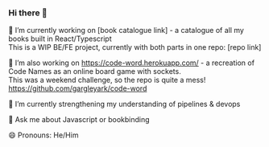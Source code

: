 ### Hi there 👋

🔭 I’m currently working on [book catalogue link] - a catalogue of all my books built in React/Typescript  
This is a WIP BE/FE project, currently with both parts in one repo: [repo link]

🔭 I’m also working on https://code-word.herokuapp.com/ - a recreation of Code Names as an online board game with sockets.  
This was a weekend challenge, so the repo is quite a mess! https://github.com/gargleyark/code-word

🌱 I’m currently strengthening my understanding of pipelines & devops

💬 Ask me about Javascript or bookbinding

😄 Pronouns: He/Him
<!--
**gargleyark/gargleyark** is a ✨ _special_ ✨ repository because its `README.md` (this file) appears on your GitHub profile.

Here are some ideas to get you started:

- 🔭 I’m currently working on ...
- 🌱 I’m currently learning ...
- 👯 I’m looking to collaborate on ...
- 🤔 I’m looking for help with ...
- 💬 Ask me about ...
- 📫 How to reach me: ...
- 😄 Pronouns: ...
- ⚡ Fun fact: ...
-->
